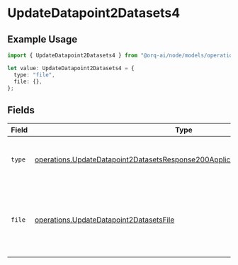 # UpdateDatapoint2Datasets4

## Example Usage

```typescript
import { UpdateDatapoint2Datasets4 } from "@orq-ai/node/models/operations";

let value: UpdateDatapoint2Datasets4 = {
  type: "file",
  file: {},
};
```

## Fields

| Field                                                                                                                                                                          | Type                                                                                                                                                                           | Required                                                                                                                                                                       | Description                                                                                                                                                                    |
| ------------------------------------------------------------------------------------------------------------------------------------------------------------------------------ | ------------------------------------------------------------------------------------------------------------------------------------------------------------------------------ | ------------------------------------------------------------------------------------------------------------------------------------------------------------------------------ | ------------------------------------------------------------------------------------------------------------------------------------------------------------------------------ |
| `type`                                                                                                                                                                         | [operations.UpdateDatapoint2DatasetsResponse200ApplicationJSONResponseBodyType](../../models/operations/updatedatapoint2datasetsresponse200applicationjsonresponsebodytype.md) | :heavy_check_mark:                                                                                                                                                             | The type of the content part. Always `file`.                                                                                                                                   |
| `file`                                                                                                                                                                         | [operations.UpdateDatapoint2DatasetsFile](../../models/operations/updatedatapoint2datasetsfile.md)                                                                             | :heavy_check_mark:                                                                                                                                                             | File data for the content part. Must contain either file_data or uri, but not both.                                                                                            |